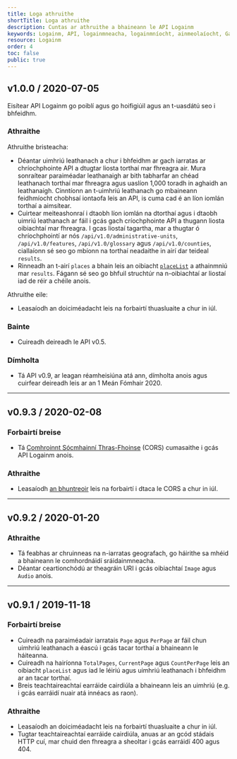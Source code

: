 ```yaml
---
title: Loga athruithe
shortTitle: Loga athruithe
description: Cuntas ar athruithe a bhaineann le API Logainm
keywords: Logainm, API, logainmneacha, logainmníocht, ainmeolaíocht, Gaeilge, Fiontar & Scoil na Gaeilge, DCU
resource: Logainm
order: 4
toc: false
public: true
---
```


## **v1.0.0** / 2020-07-05

Eisítear API Logainm go poiblí agus go hoifigiúil agus an t-uasdátú seo i bhfeidhm.

### Athraithe

Athruithe bristeacha:

- Déantar uimhriú leathanach a chur i bhfeidhm ar gach iarratas ar chríochphointe API a dtugtar liosta torthaí mar fhreagra air. Mura sonraítear paraiméadar leathanaigh ar bith tabharfar an chéad leathanach torthaí mar fhreagra agus uaslíon 1,000 toradh in aghaidh an leathanaigh. Cinntíonn an t-uimhriú leathanach go mbaineann feidhmíocht chobhsaí iontaofa leis an API, is cuma cad é an líon iomlán torthaí a aimsítear.
- Cuirtear meiteashonraí i dtaobh líon iomlán na dtorthaí agus i dtaobh uimriú leathanach ar fáil i gcás gach críochphointe API a thugann liosta oibiachtaí mar fhreagra. I gcas liostaí tagartha, mar a thugtar ó chríochphointí ar nós `/api/v1.0/administrative-units`, `/api/v1.0/features`, `/api/v1.0/glossary` agus `/api/v1.0/counties`, ciallaíonn sé seo go mbíonn na torthaí neadaithe in airí dar teideal `results`.
- Rinneadh an t-airí `places` a bhain leis an oibiacht [`placeList`](/ga/data/logainm/v1.0/data) a athainmniú mar `results`. Fágann sé seo go bhfuil struchtúr na n-oibiachtaí ar liostaí iad de réir a chéile anois.

Athruithe eile:

- Leasaíodh an doiciméadacht leis na forbairtí thuasluaite a chur in iúl.

### Bainte

- Cuireadh deireadh le API v0.5.

### Dímholta

- Tá API v0.9, ar leagan réamheisiúna atá ann, dímholta anois agus cuirfear deireadh leis ar an 1 Meán Fómhair 2020.

---

## **v0.9.3** / 2020-02-08

### Forbairtí breise

- Tá [Comhroinnt Sócmhainní Thras-Fhoinse](https://developer.mozilla.org/en-US/docs/Web/HTTP/CORS) (CORS) cumasaithe i gcás API Logainm anois.

### Athraithe

- Leasaíodh [an bhuntreoir](/ga/data/getting-started) leis na forbairtí i dtaca le CORS a chur in iúl.

---

## **v0.9.2** / 2020-01-20

### Athraithe

- Tá feabhas ar chruinneas na n-iarratas geografach, go háirithe sa mhéid a bhaineann le comhordnáidí sráidainmneacha.
- Déantar ceartionchódú ar theagráin URI i gcás oibiachtaí `Image` agus `Audio` anois.

---

## **v0.9.1** / 2019-11-18

### Forbairtí breise

- Cuireadh na paraiméadair iarratais `Page` agus `PerPage` ar fáil chun uimhriú leathanach a éascú i gcás tacar torthaí a bhaineann le háiteanna.
- Cuireadh na hairíonna `TotalPages`, `CurrentPage` agus `CountPerPage` leis an oibiacht `placeList` agus iad le léiriú agus uimhriú leathanach i bhfeidhm ar an tacar torthaí.
- Breis teachtaireachtaí earráide cairdiúla a bhaineann leis an uimhriú (e.g. i gcás earráidí nuair atá innéacs as raon).

### Athraithe

- Leasaíodh an doiciméadacht leis na forbairtí thuasluaite a chur in iúl.
- Tugtar teachtaireachtaí earráide cairdiúla, anuas ar an gcód stádais HTTP cuí, mar chuid den fhreagra a sheoltar i gcás earráidí 400 agus 404.
